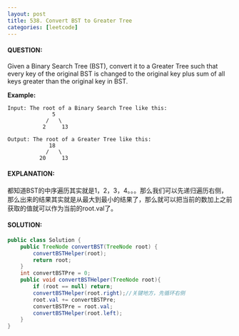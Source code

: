 ```yaml
---
layout: post
title: 538. Convert BST to Greater Tree
categories: [leetcode]
---
```


#### QUESTION:

Given a Binary Search Tree (BST), convert it to a Greater Tree such that every key of the original BST is changed to the original key plus sum of all keys greater than the original key in BST.

**Example:**

```
Input: The root of a Binary Search Tree like this:
              5
            /   \
           2     13

Output: The root of a Greater Tree like this:
             18
            /   \
          20     13
```

#### EXPLANATION:

都知道BST的中序遍历其实就是1，2，3，4。。。那么我们可以先递归遍历右侧，那么出来的结果其实就是从最大到最小的结果了，那么就可以把当前的数加上之前获取的值就可以作为当前的root.val了。

#### SOLUTION:

```JAVA
public class Solution {
    public TreeNode convertBST(TreeNode root) {
        convertBSTHelper(root);
        return root;
    }
    int convertBSTPre = 0;
    public void convertBSTHelper(TreeNode root){
        if (root == null) return;
        convertBSTHelper(root.right);//关键地方，先循环右侧
        root.val += convertBSTPre;
        convertBSTPre = root.val;
        convertBSTHelper(root.left);
    }
}
```

